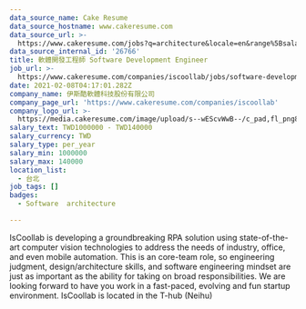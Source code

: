 ```yaml
---
data_source_name: Cake Resume
data_source_hostname: www.cakeresume.com
data_source_url: >-
  https://www.cakeresume.com/jobs?q=architecture&locale=en&range%5Bsalary_range%5D%5Bmin%5D=1000000&page=4
data_source_internal_id: '26766'
title: 軟體開發工程師 Software Development Engineer
job_url: >-
  https://www.cakeresume.com/companies/iscoollab/jobs/software-development-engineer-e6a4aa
date: 2021-02-08T04:17:01.282Z
company_name: 伊斯酷軟體科技股份有限公司
company_page_url: 'https://www.cakeresume.com/companies/iscoollab'
company_logo_url: >-
  https://media.cakeresume.com/image/upload/s--wEScvWwB--/c_pad,fl_png8,h_200,w_200/v1606889389/jjyaciihsfmkffv3elk4.png
salary_text: TWD1000000 - TWD140000
salary_currency: TWD
salary_type: per_year
salary_min: 1000000
salary_max: 140000
location_list:
  - 台北
job_tags: []
badges:
  - Software  architecture

---
```


IsCoollab is developing a groundbreaking RPA solution using state-of-the-art computer vision technologies to address the needs of industry, office, and even mobile automation. This is an core-team role, so engineering judgment, design/architecture skills, and software engineering mindset are just as important as the ability for taking on broad responsibilities. We are looking forward to have you work in a fast-paced, evolving and fun startup environment. IsCoollab is located in the T-hub (Neihu)